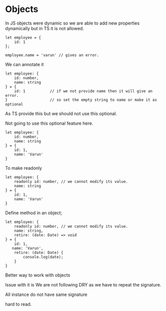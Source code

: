 # Objects

In JS objects were dynamic so we are able to add new properties dynamically but in TS it is not allowed.

    let employee = {
        id: 1
    };

    employee.name = 'varun' // gives an error.

We can annotate it

    let employee: {
        id: number,
        name: string
    } = {
        id: 1           // if we not provide name then it will give an error.
    }                   // so set the empty string to name or make it as optional

As TS provide this but we should not use this optional.

Not going to use this optional feature here.

    let employee: {
        id: number,
        name: string
    } = {
        id: 1,
        name: 'Varun'
    } 

To make readonly 

    let employee: {
        readonly id: number, // we cannot modify its value.
        name: string
    } = {
        id: 1,
        name: 'Varun'
    } 

Define method in an object;

    let employee: {
        readonly id: number, // we cannot modify its value.
        name: string,
        retire: (date: Date) => void
    } = {
        id: 1,
       name: 'Varun',
        retire: (date: Date) {
            console.log(date);
        }
    } 

Better way to work with objects

Issue with it is We are not following DRY as we have to repeat the signature.

All instance do not have same signature

hard to read.